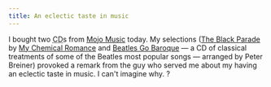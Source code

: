 ```yaml
---
title: An eclectic taste in music
---
```

<p>I bought two <acronym title="Compact Disc">CD</acronym>s from <a href="http://www.google.com/search?q=%22mojo+music%22+launceston">Mojo Music</a> today. My selections (<span class="work"><a class="title" href="http://theblackparade.com/">The Black Parade</a> by <a class="author" href="http://mychemicalromance.com/">My Chemical Romance</a></span> and <span class="work"><a class="title" href="http://www.naxos.com/catalogue/item.asp?item_code=8.555010">Beatles Go Baroque</a> &mdash; <span class="description">a CD of classical treatments of some of <span class="composer">the Beatles</span> most popular songs</span> &mdash; arranged by <span class="arranger conductor">Peter Breiner</span></span>) provoked a remark from the guy who served me about my having an eclectic taste in music. I can't imagine why. ?</p>
